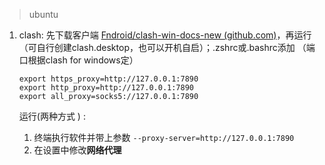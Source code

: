 > ubuntu

1. clash: 先下载客户端 [Fndroid/clash-win-docs-new (github.com)](https://github.com/Fndroid/clash-win-docs-new)，再运行（可自行创建clash.desktop，也可以开机自启）；.zshrc或.bashrc添加 （端口根据clash for windows定）

   ```shell 
   export https_proxy=http://127.0.0.1:7890 
   export http_proxy=http://127.0.0.1:7890
   export all_proxy=socks5://127.0.0.1:7890
   ```
   
   运行(两种方式 ) : 
   
   1. 终端执行软件并带上参数 `--proxy-server=http://127.0.0.1:7890` 
   2. 在设置中修改**网络代理**